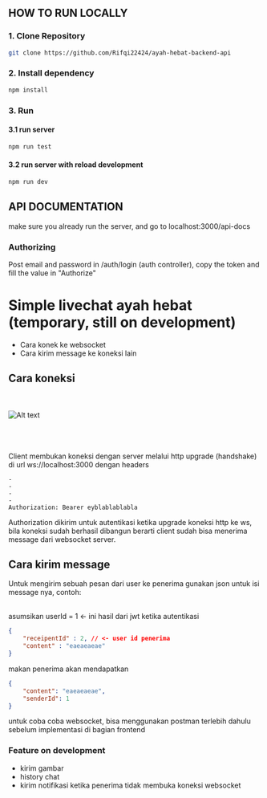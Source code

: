 ## HOW TO RUN LOCALLY
### 1. Clone Repository
```bash
git clone https://github.com/Rifqi22424/ayah-hebat-backend-api
```

### 2. Install dependency
``` javascript
npm install
```

### 3. Run 
#### 3.1 run server
```javascript
npm run test
```
#### 3.2 run server with reload development
```javascript
npm run dev
```

## API DOCUMENTATION
make sure you already run the server, and go to localhost:3000/api-docs
### Authorizing
Post email and password in /auth/login (auth controller), copy the token and fill the value in "Authorize"


#  Simple livechat ayah hebat (temporary, still on development)
- Cara konek ke websocket
- Cara kirim message ke koneksi lain

## Cara koneksi
\
\
![Alt text](https://www.dotcom-monitor.com/wp-content/uploads/sites/3/2020/05/websocket-handshake.png "Title")

\
\
\
Client membukan koneksi dengan server melalui http upgrade (handshake) di url ws://localhost:3000 dengan headers
```
- 
- 
- 
-
Authorization: Bearer eyblablablabla
```
Authorization dikirim untuk autentikasi ketika upgrade koneksi http ke ws, bila koneksi sudah berhasil dibangun berarti client sudah bisa menerima message dari websocket server.


## Cara kirim message
Untuk mengirim sebuah pesan dari user ke penerima gunakan json untuk isi message nya, contoh:

\
asumsikan userId = 1 <- ini hasil dari jwt ketika autentikasi 
``` json
{
    "receipentId" : 2, // <- user id penerima
    "content" : "eaeaeaeae"
}

```
makan penerima akan mendapatkan
```json
{
    "content": "eaeaeaeae",
    "senderId": 1
}

```

untuk coba coba websocket, bisa menggunakan postman terlebih dahulu sebelum implementasi di bagian frontend

### Feature on development
- kirim gambar
- history chat
- kirim notifikasi ketika penerima tidak membuka koneksi websocket